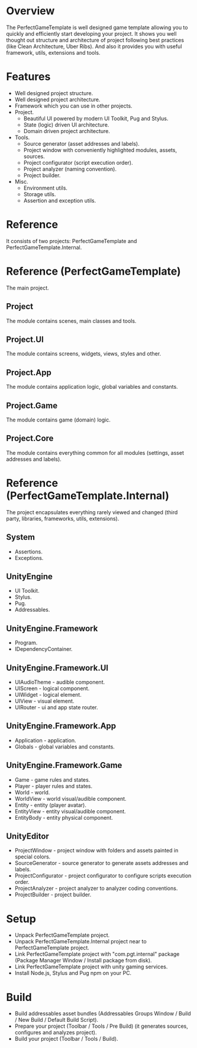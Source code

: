 # Overview
The PerfectGameTemplate is well designed game template allowing you to quickly and efficiently start developing your project.
It shows you well thought out structure and architecture of project following best practices (like Clean Architecture, Uber Ribs).
And also it provides you with useful framework, utils, extensions and tools.

# Features
- Well designed project structure.
- Well designed project architecture.
- Framework which you can use in other projects.
- Project.
    - Beautiful UI powered by modern UI Toolkit, Pug and Stylus.
    - State (logic) driven UI architecture.
    - Domain driven project architecture.
- Tools.
    - Source generator (asset addresses and labels).
    - Project window with conveniently highlighted modules, assets, sources.
    - Project configurator (script execution order).
    - Project analyzer (naming convention).
    - Project builder.
- Misc.
    - Environment utils.
    - Storage utils.
    - Assertion and exception utils.

# Reference
It consists of two projects: PerfectGameTemplate and PerfectGameTemplate.Internal.

# Reference (PerfectGameTemplate)
The main project.
## Project
The module contains scenes, main classes and tools.
## Project.UI
The module contains screens, widgets, views, styles and other.
## Project.App
The module contains application logic, global variables and constants.
## Project.Game
The module contains game (domain) logic.
## Project.Core
The module contains everything common for all modules (settings, asset addresses and labels).

# Reference (PerfectGameTemplate.Internal)
The project encapsulates everything rarely viewed and changed (third party, libraries, frameworks, utils, extensions).
## System
- Assertions.
- Exceptions.
## UnityEngine
- UI Toolkit.
- Stylus.
- Pug.
- Addressables.
## UnityEngine.Framework
- Program.
- IDependencyContainer.
## UnityEngine.Framework.UI
- UIAudioTheme - audible component.
- UIScreen - logical component.
- UIWidget - logical element.
- UIView - visual element.
- UIRouter - ui and app state router.
## UnityEngine.Framework.App
- Application - application.
- Globals - global variables and constants.
## UnityEngine.Framework.Game
- Game - game rules and states.
- Player - player rules and states.
- World - world.
- WorldView - world visual/audible component.
- Entity - entity (player avatar).
- EntityView - entity visual/audible component.
- EntityBody - entity physical component.
## UnityEditor
- ProjectWindow - project window with folders and assets painted in special colors.
- SourceGenerator - source generator to generate assets addresses and labels.
- ProjectConfigurator - project configurator to configure scripts execution order.
- ProjectAnalyzer - project analyzer to analyzer coding conventions.
- ProjectBuilder - project builder.

# Setup
- Unpack PerfectGameTemplate project.
- Unpack PerfectGameTemplate.Internal project near to PerfectGameTemplate project.
- Link PerfectGameTemplate project with "com.pgt.internal" package (Package Manager Window / Install package from disk).
- Link PerfectGameTemplate project with unity gaming services.
- Install Node.js, Stylus and Pug npm on your PC.

# Build
- Build addressables asset bundles (Addressables Groups Window / Build / New Build / Default Build Script).
- Prepare your project (Toolbar / Tools / Pre Build) (it generates sources, configures and analyzes project).
- Build your project (Toolbar / Tools / Build).